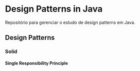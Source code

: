 # Design Patterns in Java
Repositório para gerenciar o estudo de design patterns em Java.

## Design Patterns

### Solid

#### Single Responsibility Principle

